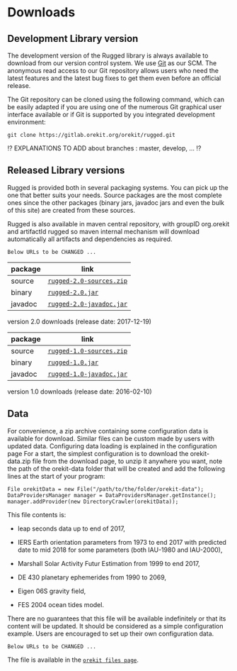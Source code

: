 <!--- Copyright 2013-2017 CS Systèmes d'Information
  Licensed under the Apache License, Version 2.0 (the "License");
  you may not use this file except in compliance with the License.
  You may obtain a copy of the License at
  
    http://www.apache.org/licenses/LICENSE-2.0
  
  Unless required by applicable law or agreed to in writing, software
  distributed under the License is distributed on an "AS IS" BASIS,
  WITHOUT WARRANTIES OR CONDITIONS OF ANY KIND, either express or implied.
  See the License for the specific language governing permissions and
  limitations under the License.
-->

Downloads
=========

Development Library version
---------------------------

The development version of the Rugged library is always available to
download from our version control system. We use [ Git](http://git-scm.com/)
as our SCM. The anonymous read access to our Git repository  allows users who
need the latest features and the latest bug fixes to get them even before an
official release.

The Git repository can be cloned using the following command, which can
be easily adapted if you are using one of the numerous Git graphical
user interface available or if Git is supported by you integrated
development environment:

    git clone https://gitlab.orekit.org/orekit/rugged.git

 :interrobang: EXPLANATIONS TO ADD about branches : master, develop, ... :interrobang:

Released Library versions
-------------------------

Rugged is provided both in several packaging systems. You can pick up
the one that better suits your needs. Source packages are the most complete
ones since the other packages (binary jars, javadoc jars and even the bulk
of this site) are created from these sources.

Rugged is also available in maven central repository,
with groupID org.orekit and artifactId rugged so maven
internal mechanism will download automatically all artifacts and dependencies
as required.

`Below URLs to be CHANGED ...`

|  package |                                              link                                                         |
|----------|-----------------------------------------------------------------------------------------------------------|
|  source  | [`rugged-2.0-sources.zip`](https://www.orekit.org/forge/attachments/download/719/rugged-2.0-sources.zip)    |
|  binary  | [`rugged-2.0.jar`](https://www.orekit.org/forge/attachments/download/720/rugged-2.0.jar)                    |
|  javadoc | [`rugged-2.0-javadoc.jar`](https://www.orekit.org/forge/attachments/download/721/rugged-2.0-javadoc.jar)    |
version 2.0 downloads (release date: 2017-12-19)

|  package |                                              link                                                         |
|----------|-----------------------------------------------------------------------------------------------------------|
|  source  | [`rugged-1.0-sources.zip`](https://www.orekit.org/forge/attachments/download/592/rugged-1.0-sources.zip)    |
|  binary  | [`rugged-1.0.jar`](https://www.orekit.org/forge/attachments/download/593/rugged-1.0.jar)                    |
|  javadoc | [`rugged-1.0-javadoc.jar`](https://www.orekit.org/forge/attachments/download/594/rugged-1.0-javadoc.jar)    |
version 1.0 downloads (release date: 2016-02-10)


## Data

For convenience, a zip archive containing some configuration data is
available for download. Similar files can be custom made by users with updated data.
Configuring data loading is explained in the configuration page For a start, the simplest configuration
is to download the orekit-data.zip file from the download page, to unzip it anywhere you want, note the
path of the orekit-data folder that will be created and add the following lines at the start of
your program:

    File orekitData = new File("/path/to/the/folder/orekit-data");
    DataProvidersManager manager = DataProvidersManager.getInstance();
    manager.addProvider(new DirectoryCrawler(orekitData));

This file contents is:

  * leap seconds data up to end of 2017,

  * IERS Earth orientation parameters from 1973 to end 2017
    with predicted date to mid 2018 for some parameters (both IAU-1980 and IAU-2000),

  * Marshall Solar Activity Futur Estimation from 1999 to end 2017,

  * DE 430 planetary ephemerides from 1990 to 2069,

  * Eigen 06S gravity field,

  * FES 2004 ocean tides model.

There are no guarantees that this file will be available indefinitely or that its
content will be updated. It should be considered as a simple configuration example.
Users are encouraged to set up their own configuration data.

`Below URLs to be CHANGED ...`

The file is available in the [`orekit files page`](https://www.orekit.org/forge/projects/orekit/files).

